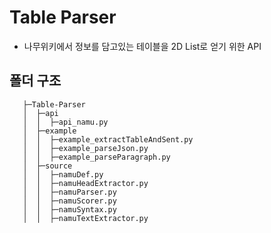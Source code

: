 # Table Parser 
- 나무위키에서 정보를 담고있는 테이블을 2D List로 얻기 위한 API

## 폴더 구조
 ```
    ├─Table-Parser
    │  ├─api
    │  │  ├─api_namu.py
    │  ├─example
    │  │  ├─example_extractTableAndSent.py
    │  │  ├─example_parseJson.py
    │  │  ├─example_parseParagraph.py
    │  ├─source
    │  │  ├─namuDef.py
    │  │  ├─namuHeadExtractor.py
    │  │  ├─namuParser.py
    │  │  ├─namuScorer.py
    │  │  ├─namuSyntax.py
    │  │  ├─namuTextExtractor.py
```
